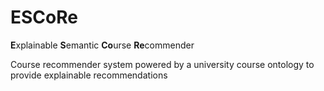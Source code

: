 # ESCoRe
**E**xplainable **S**emantic **Co**urse **Re**commender

Course recommender system powered by a university course ontology to provide explainable recommendations
